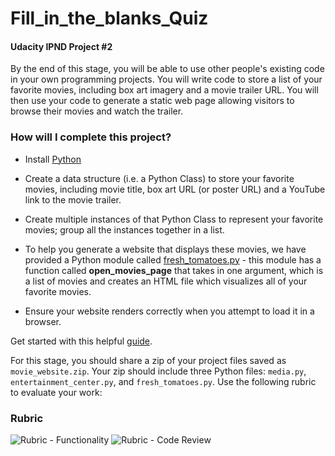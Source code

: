 # Fill_in_the_blanks_Quiz
#### Udacity IPND Project #2

By the end of this stage, you will be able to use other people's existing code in your own programming projects. You will write code to store a list of your favorite movies, including box art imagery and a movie trailer URL. You will then use your code to generate a static web page allowing visitors to browse their movies and watch the trailer.

### How will I complete this project?

- Install [Python](https://www.python.org/)

- Create a data structure (i.e. a Python Class) to store your favorite movies, including movie title, box art URL (or poster URL) and a YouTube link to the movie trailer.

- Create multiple instances of that Python Class to represent your favorite movies; group all the instances together in a list.

- To help you generate a website that displays these movies, we have provided a Python module called [fresh_tomatoes.py](https://s3.amazonaws.com/udacity-hosted-downloads/ud036/fresh_tomatoes.py) - this module has a function called **open_movies_page** that takes in one argument, which is a list of movies and creates an HTML file which visualizes all of your favorite movies.

- Ensure your website renders correctly when you attempt to load it in a browser.

Get started with this helpful [guide](https://docs.google.com/document/d/1xyjtEVPxDqmDHs6Gl9vZsD04TWkX0tWKyMDZkHAK33Y/pub?embedded=true).

For this stage, you should share a zip of your project files saved as <code>movie_website.zip</code>. Your zip should include three Python files: <code>media.py</code>, <code>entertainment_center.py</code>, and <code>fresh_tomatoes.py</code>. 
Use the following rubric to evaluate your work:

### Rubric

![Rubric - Functionality](http://i.imgur.com/jlcpmz6.png)
![Rubric - Code Review](http://i.imgur.com/28AilYv.png)
